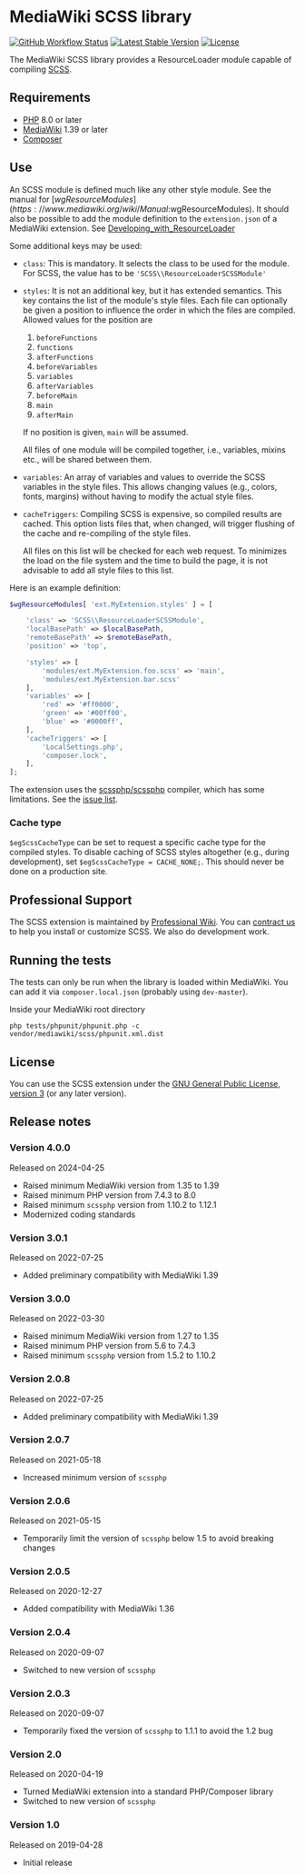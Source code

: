 # MediaWiki SCSS library

[![GitHub Workflow Status](https://img.shields.io/github/actions/workflow/status/ProfessionalWiki/SCSS/ci.yml?branch=master)](https://github.com/ProfessionalWiki/SCSS/actions?query=workflow%3ACI)
[![Latest Stable Version](https://poser.pugx.org/mediawiki/scss/version.png)](https://packagist.org/packages/mediawiki/scss)
[![License](https://poser.pugx.org/mediawiki/scss/license)](https://packagist.org/packages/mediawiki/scss)

The MediaWiki SCSS library provides a ResourceLoader module capable of compiling [SCSS].

## Requirements

- [PHP] 8.0 or later
- [MediaWiki] 1.39 or later
- [Composer]

## Use

An SCSS module is defined much like any other style module. See the manual for
[$wgResourceModules](https://www.mediawiki.org/wiki/Manual:$wgResourceModules).
It should also be possible to add the module definition to the `extension.json`
of a MediaWiki extension. See
[Developing_with_ResourceLoader](https://www.mediawiki.org/wiki/ResourceLoader/Developing_with_ResourceLoader)

Some additional keys may be used:
* `class`:
	This is mandatory. It selects the class to be used for the module. For
 	SCSS, the value has to be `'SCSS\\ResourceLoaderSCSSModule'`
* `styles`:
	It is not an additional key, but it has extended semantics. This key
	contains the list of the module's style files. Each file can optionally be
	given a position to influence the order in which the files are compiled.
	Allowed values for the position are
	1. `beforeFunctions`
	2. `functions`
	3. `afterFunctions`
    4. `beforeVariables`
    5. `variables`
    6. `afterVariables`
    7. `beforeMain`
    8. `main`
    9. `afterMain`

	If no position is given, `main` will be assumed.

    All files of one module will be compiled together, i.e., variables, mixins
    etc., will be shared between them.

* `variables`:
	An array of variables and values to override the SCSS variables in the
	style files. This allows changing values (e.g., colors, fonts, margins)
	without having to modify the actual style files.
* `cacheTriggers`:
	Compiling SCSS is expensive, so compiled results are cached. This option
	lists files that, when changed, will trigger flushing of the cache and
	re-compiling of the style files.

	All files on this list will be checked for each web request. To minimizes the
	load on the file system and the time to build the page, it is not advisable
	to add all style files to this list.

Here is an example definition:
```php
$wgResourceModules[ 'ext.MyExtension.styles' ] = [

	'class' => 'SCSS\\ResourceLoaderSCSSModule',
	'localBasePath' => $localBasePath,
	'remoteBasePath' => $remoteBasePath,
	'position' => 'top',

	'styles' => [
		'modules/ext.MyExtension.foo.scss' => 'main',
		'modules/ext.MyExtension.bar.scss'
	],
	'variables' => [
		'red' => '#ff0000',
		'green' => '#00ff00',
		'blue' => '#0000ff',
	],
	'cacheTriggers' => [
		'LocalSettings.php',
		'composer.lock',
	],
];
```

The extension uses the [scssphp/scssphp](https://github.com/scssphp/scssphp)
compiler, which has some limitations. See the
[issue list](https://github.com/scssphp/scssphp/issues).


### Cache type

`$egScssCacheType` can be set to request a specific cache type for the compiled
styles. To disable caching of SCSS styles altogether (e.g., during development),
set `$egScssCacheType = CACHE_NONE;`. This should never be done on a production
site.

## Professional Support

The SCSS extension is maintained by [Professional Wiki](https://professional.wiki).
You can [contract us][contact-form] to help you install or customize SCSS.
We also do development work.

## Running the tests

The tests can only be run when the library is loaded within MediaWiki.
You can add it via `composer.local.json` (probably using `dev-master`).

Inside your MediaWiki root directory

    php tests/phpunit/phpunit.php -c vendor/mediawiki/scss/phpunit.xml.dist

## License

You can use the SCSS extension under the [GNU General Public License,
version 3][license] (or any later version).

[PHP]: https://php.net
[MediaWiki]: https://www.mediawiki.org/wiki/MediaWiki
[Composer]: https://getcomposer.org/
[license]: https://www.gnu.org/copyleft/gpl.html
[SCSS]: https://en.wikipedia.org/wiki/Sass_(stylesheet_language)
[contact-form]: https://professional.wiki/en/contact

## Release notes

### Version 4.0.0

Released on 2024-04-25

* Raised minimum MediaWiki version from 1.35 to 1.39
* Raised minimum PHP version from 7.4.3 to 8.0
* Raised minimum `scssphp` version from 1.10.2 to 1.12.1
* Modernized coding standards

### Version 3.0.1

Released on 2022-07-25

* Added preliminary compatibility with MediaWiki 1.39

### Version 3.0.0

Released on 2022-03-30

* Raised minimum MediaWiki version from 1.27 to 1.35
* Raised minimum PHP version from 5.6 to 7.4.3
* Raised minimum `scssphp` version from 1.5.2 to 1.10.2

### Version 2.0.8

Released on 2022-07-25

* Added preliminary compatibility with MediaWiki 1.39

### Version 2.0.7

Released on 2021-05-18

* Increased minimum version of `scssphp`

### Version 2.0.6

Released on 2021-05-15

* Temporarily limit the version of `scssphp` below 1.5 to avoid breaking changes

### Version 2.0.5

Released on 2020-12-27

* Added compatibility with MediaWiki 1.36

### Version 2.0.4

Released on 2020-09-07

* Switched to new version of `scssphp`

### Version 2.0.3

Released on 2020-09-07

* Temporarily fixed the version of `scssphp` to 1.1.1 to avoid the 1.2 bug

### Version 2.0

Released on 2020-04-19

* Turned MediaWiki extension into a standard PHP/Composer library
* Switched to new version of `scssphp`

### Version 1.0

Released on 2019-04-28

* Initial release
